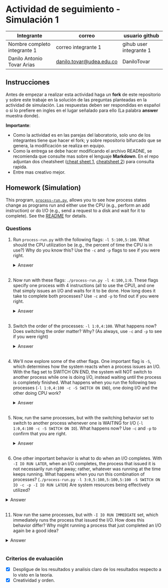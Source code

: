 # Actividad de seguimiento - Simulación 1

|Integrante|correo|usuario github|
|---|---|---|
|Nombre completo integrante 1|correo integrante 1|gihub user integrante 1|
|Danilo Antonio Tovar Arias|danilo.tovar@udea.edu.co|DaniloTovar|

## Instrucciones

Antes de empezar a realizar esta actividad haga un **fork** de este repositorio y sobre este trabaje en la solución de las preguntas planteadas en la actividad de simulación. Las respuestas deben ser respondidas en español o si lo prefiere en ingles en el lugar señalado para ello (La palabra **answer** muestra donde).

**Importante**:
* Como la actividad es en las parejas del laboratorio, solo uno de los integrantes tiene que hacer el fork; y sobre repositorio bifurcado que se genera, la modificación se realiza en equipo.
* Como la entrega se debe hacer modificando el archivo READNE, se recomienda que consulte mas sobre el lenguaje **Markdown**. En el repo adjuntan dos cheatsheet ([cheat sheet 1](Markdown_Cheat_Sheet.pdf), [cheatsheet 2](markdown-cheatsheet.pdf)) para consulta rapida.
* Entre mas creativo mejor.

## Homework (Simulation)

This program, [`process-run.py`](process-run.py), allows you to see how process states change as programs run and either use the CPU (e.g., perform an add instruction) or do I/O (e.g., send a request to a disk and wait for it to complete). See the [README](https://github.com/remzi-arpacidusseau/ostep-homework/blob/master/cpu-intro/README.md) for details.

### Questions

1. Run `process-run.py` with the following flags: `-l 5:100,5:100`. What should the CPU utilization be (e.g., the percent of time the CPU is in use?) Why do you know this? Use the `-c` and `-p` flags to see if you were right.
   
   <details>
   <summary>Answer</summary>
      
   ![image1](https://github.com/user-attachments/assets/3050d571-21bc-4594-a599-da7455059d0b)
      
   De acuerdo a las imagen resultante anterior se concluye que la CPU debería estar en uso el 100% del tiempo, tal que el 50% del tiempo se ocupa en el proceso 1 y el otro 50% en el proceso 2. Debido a que no existe ningun proceso de entrada y/o salida para ninguno de los 2 procesos. Lo anterior se verifica con la siguiente imagen:
   
   ![image2](https://github.com/user-attachments/assets/a149496b-df1e-4cfd-a773-9dcf3fd648e1)
   
   </details>
   <br>

3. Now run with these flags: `./process-run.py -l 4:100,1:0`. These flags specify one process with 4 instructions (all to use the CPU), and one that simply issues an I/O and waits for it to be done. How long does it take to complete both processes? Use `-c` and `-p` to find out if you were right. 
   
   <details>
   <summary>Answer</summary>
      
   ![image3](https://github.com/user-attachments/assets/e08ca559-5599-4f69-b420-a5e06d14986a)
      
   De acuerdo al resultado obtenido, se utilizan 4 momentos necesarios para completar las 4 instrucciones establecidas por el proceso 1, mientras que para el proceso de I/O será necesario un momento para iniciar la actividad de I/O y adicionalmente, se utilizara el tiempo necesario para completar la actividad de I/O. Como se puede observar en la siguiente imagen:
   
   ![image4](https://github.com/user-attachments/assets/e2260ad5-c577-428f-a328-1ee2944a693b)
   
   </details>
   <br>

5. Switch the order of the processes: `-l 1:0,4:100`. What happens now? Does switching the order matter? Why? (As always, use `-c` and `-p` to see if you were right)
   
   <details>
   <summary>Answer</summary>
      
   ![image5](https://github.com/user-attachments/assets/4d1547f7-5744-4d97-b72c-f166fd4df77d)
   
   A diferencia del punto anterior, ahora primero se inicia el proceso de I/O primero, permitiendo que se aproveche de manera mas optima los tiempos, debido a que se utiliza un momento de la CPU para iniciar la actividad de I/O, y mientras se completa esa actividad la CPU se utiliza en los 4 momentos necesarios para completar las 4 instrucciones establecidas por el otro proceso, reduciendo el tiempo total necesario para completar ambos proceso. Como se observa en la siguiente imagen:
   
   ![image6](https://github.com/user-attachments/assets/c3cec118-b995-461f-a9ca-83dfea28152c)
   
   </details>
   <br>

7. We'll now explore some of the other flags. One important flag is `-S`, which determines how the system reacts when a process issues an I/O. With the flag set to SWITCH ON END, the system will NOT switch to another process while one is doing I/O, instead waiting until the process is completely finished. What happens when you run the following two processes (`-l 1:0,4:100 -c -S SWITCH ON END`), one doing I/O and the other doing CPU work?
   
   <details>
   <summary>Answer</summary>   
      
   En este caso, a pesar de que la actividad de I/O se inicia primero, debido al nuevo flag, se debe esperar a que finalice dicha actividad antes de iniciar el otro proceso. Como se muestra en la imagen:
      
   ![image7](https://github.com/user-attachments/assets/ae719445-6304-4515-9fbe-cf9998da9155)
   
   </details>
   <br>

9. Now, run the same processes, but with the switching behavior set to switch to another process whenever one is WAITING for I/O (`-l 1:0,4:100 -c -S SWITCH ON IO`). What happens now? Use `-c` and `-p` to confirm that you are right.
   
   <details>
   <summary>Answer</summary>
   Coloque aqui su respuerta
   </details>
   <br>

10. One other important behavior is what to do when an I/O completes. With `-I IO RUN LATER`, when an I/O completes, the process that issued it is not necessarily run right away; rather, whatever was running at the time keeps running. What happens when you run this combination of processes? (`./process-run.py -l 3:0,5:100,5:100,5:100 -S SWITCH ON IO -c -p -I IO RUN LATER`) Are system resources being effectively utilized?
   
   <details>
   <summary>Answer</summary>
   Coloque aqui su respuerta
   </details>
   <br>

11. Now run the same processes, but with `-I IO RUN IMMEDIATE` set, which immediately runs the process that issued the I/O. How does this behavior differ? Why might running a process that just completed an I/O again be a good idea?
   
   <details>
   <summary>Answer</summary>
   Coloque aqui su respuerta
   </details>
   <br>


### Criterios de evaluación
- [x] Despligue de los resultados y analisis claro de los resultados respecto a lo visto en la teoria.
- [x] Creatividad y orden.
